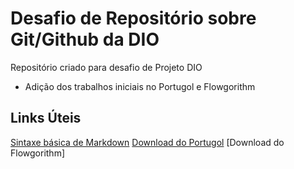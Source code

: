 # Desafio de Repositório sobre Git/Github da DIO
Repositório criado para desafio de Projeto DIO

- Adição dos trabalhos iniciais no Portugol e Flowgorithm



## Links Úteis
[Sintaxe básica de Markdown](https://www.markdownguide.org/basic-syntax)
[Download do Portugol](http://lite.acad.univali.br/portugol/)
[Download do Flowgorithm]
